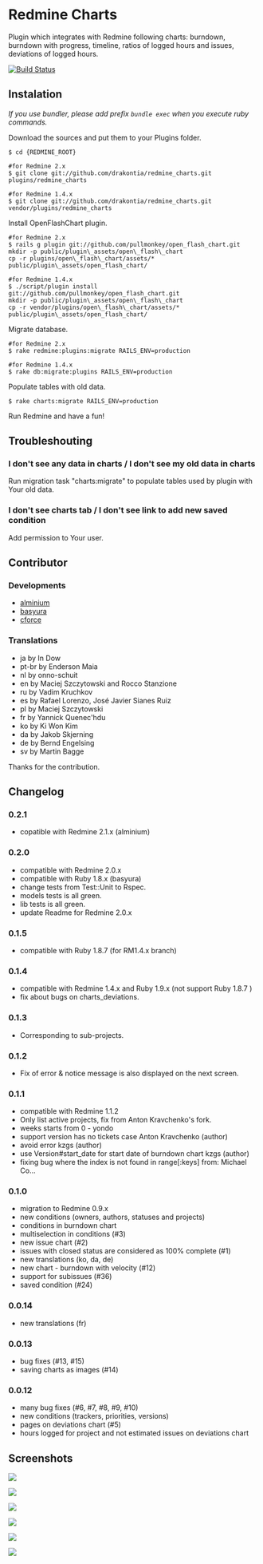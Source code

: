 Redmine Charts
==============

Plugin which integrates with Redmine following charts: burndown, burndown with progress, timeline, ratios of logged hours and issues, deviations of logged hours.

[![Build Status](https://travis-ci.org/drakontia/redmine_charts.png)](https://travis-ci.org/drakontia/redmine_charts)

## Instalation

*If you use bundler, please add prefix `bundle exec` when you execute ruby commands.*

Download the sources and put them to your Plugins folder.

    $ cd {REDMINE_ROOT}

    #for Redmine 2.x
    $ git clone git://github.com/drakontia/redmine_charts.git plugins/redmine_charts

    #for Redmine 1.4.x
    $ git clone git://github.com/drakontia/redmine_charts.git vendor/plugins/redmine_charts

Install OpenFlashChart plugin.

    #for Redmine 2.x
    $ rails g plugin git://github.com/pullmonkey/open_flash_chart.git
    mkdir -p public/plugin\_assets/open\_flash\_chart
    cp -r plugins/open\_flash\_chart/assets/* public/plugin\_assets/open_flash_chart/

    #for Redmine 1.4.x
    $ ./script/plugin install git://github.com/pullmonkey/open_flash_chart.git
    mkdir -p public/plugin\_assets/open\_flash\_chart
    cp -r vendor/plugins/open\_flash\_chart/assets/* public/plugin\_assets/open_flash_chart/

Migrate database.

    #for Redmine 2.x
    $ rake redmine:plugins:migrate RAILS_ENV=production

    #for Redmine 1.4.x
    $ rake db:migrate:plugins RAILS_ENV=production

Populate tables with old data.

    $ rake charts:migrate RAILS_ENV=production

Run Redmine and have a fun!

## Troubleshouting

### I don't see any data in charts / I don't see my old data in charts

Run migration task "charts:migrate" to populate tables used by plugin with Your old data.

### I don't see charts tab / I don't see link to add new saved condition

Add permission to Your user.

## Contributor

### Developments

- [alminium](https://github.com/alminium)
- [basyura](https://github.com/basyura)
- [cforce](https://github.com/cforce)

### Translations

- ja by In Dow
- pt-br by Enderson Maia
- nl by onno-schuit
- en by Maciej Szczytowski and Rocco Stanzione
- ru by Vadim Kruchkov
- es by Rafael Lorenzo, José Javier Sianes Ruiz
- pl by Maciej Szczytowski
- fr by Yannick Quenec'hdu
- ko by Ki Won Kim
- da by Jakob Skjerning
- de by Bernd Engelsing
- sv by Martin Bagge

Thanks for the contribution.

## Changelog

### 0.2.1
- copatible with Redmine 2.1.x (alminium)

### 0.2.0
- compatible with Redmine 2.0.x
- compatible with Ruby 1.8.x (basyura)
- change tests from Test::Unit to Rspec.
- models tests is all green.
- lib tests is all green.
- update Readme for Redmine 2.0.x

### 0.1.5
- compatible with Ruby 1.8.7 (for RM1.4.x branch)

### 0.1.4
- compatible with Redmine 1.4.x and Ruby 1.9.x (not support Ruby 1.8.7 )
- fix about bugs on charts\_deviations.

### 0.1.3
- Corresponding to sub-projects.

### 0.1.2
- Fix of error & notice message is also displayed on the next screen.

### 0.1.1
- compatible with Redmine 1.1.2
- Only list active projects, fix from Anton Kravchenko's fork.
- weeks starts from 0 - yondo
- support version has no tickets case Anton Kravchenko (author)
- avoid error  kzgs (author)
- use Version#start\_date for start date of burndown chart  kzgs (author)
- fixing bug where the index is not found in range[:keys] from: Michael Co...

### 0.1.0

- migration to Redmine 0.9.x
- new conditions (owners, authors, statuses and projects)
- conditions in burndown chart
- multiselection in conditions (#3)
- new issue chart (#2)
- issues with closed status are considered as 100% complete (#1)
- new translations (ko, da, de)
- new chart - burndown with velocity (#12)
- support for subissues (#36)
- saved condition (#24)

### 0.0.14

- new translations (fr)

### 0.0.13

- bug fixes (#13, #15)
- saving charts as images (#14)

### 0.0.12

- many bug fixes (#6, #7, #8, #9, #10)
- new conditions (trackers, priorities, versions)
- pages on deviations chart (#5)
- hours logged for project and not estimated issues on deviations chart

## Screenshots

![](http://farm4.static.flickr.com/3568/4599631980_fe37fc3fd7_o.jpg)

![](http://farm5.static.flickr.com/4035/4599631940_3b4d1a2642_o.jpg)

![](http://farm2.static.flickr.com/1298/4599014565_1d9be4c04d_o.jpg)

![](http://farm2.static.flickr.com/1159/4599014491_c22cba7925_o.jpg)

![](http://farm2.static.flickr.com/1056/4599014527_d8b7b6457f_o.jpg)

![](http://farm2.static.flickr.com/1401/4599631776_65e0d0bfa2_o.jpg)
